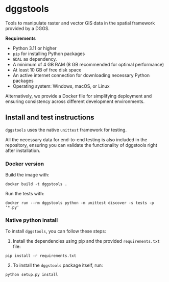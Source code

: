 # dggstools

Tools to manipulate raster and vector GIS data in the spatial framework provided by a DGGS.

**Requirements**
- Python 3.11 or higher
- `pip` for installing Python packages
- `GDAL` as dependency. 
- A minimum of 4 GB RAM (8 GB recommended for optimal performance)
- At least 10 GB of free disk space
- An active internet connection for downloading necessary Python packages
- Operating system: Windows, macOS, or Linux

Alternatively, we provide a Docker file for simplifying deployment and ensuring consistency across different development environments.

## Install and test instructions

`dggstools` uses the native `unittest` framework for testing.

All the necessary data for end-to-end testing is also included in the repository, ensuring you can validate the functionality of dggstools right after installation.


### Docker version

Build the image with:

```
docker build -t dggstools .
```

Run the tests with:

```
docker run --rm dggstools python -m unittest discover -s tests -p '*.py'
```

### Native python install 

To install `dggstools`, you can follow these steps:

1. Install the dependencies using pip and the provided `requirements.txt` file:

```
pip install -r requirements.txt
```

2. To install the `dggstools` package itself, run:

```
python setup.py install
```
